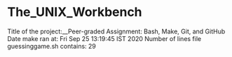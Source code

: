 # The_UNIX_Workbench
Title of the project:__Peer-graded Assignment: Bash, Make, Git, and GitHub
Date make ran at: Fri Sep 25 13:19:45 IST 2020 
Number of lines file guessinggame.sh contains: 29
